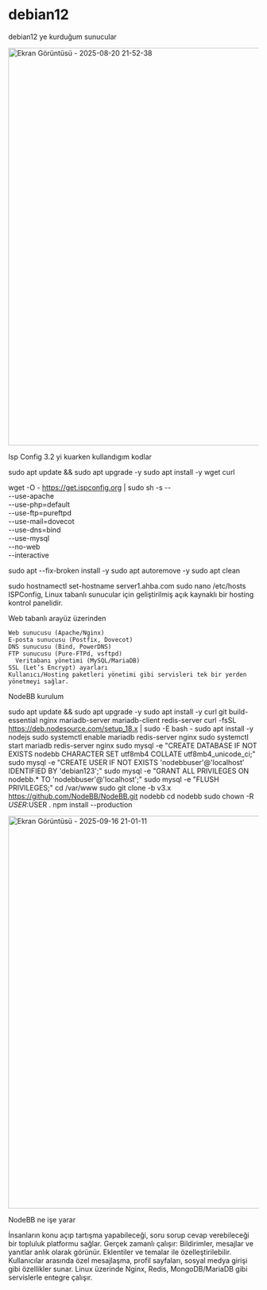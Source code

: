 # debian12
debian12 ye kurduğum sunucular

<img width="1276" height="800" alt="Ekran Görüntüsü - 2025-08-20 21-52-38" src="https://github.com/user-attachments/assets/edf6e8aa-c6a9-433a-a17f-4c8586e5220f" />

Isp Config 3.2 yi kuarken kullandıgım kodlar

sudo apt update && sudo apt upgrade -y
sudo apt install -y wget curl

wget -O - https://get.ispconfig.org | sudo sh -s -- \
  --use-apache \
  --use-php=default \
  --use-ftp=pureftpd \
  --use-mail=dovecot \
  --use-dns=bind \
  --use-mysql \
  --no-web \
  --interactive

sudo apt --fix-broken install -y
sudo apt autoremove -y
sudo apt clean

sudo hostnamectl set-hostname server1.ahba.com
sudo nano /etc/hosts 
ISPConfig, Linux tabanlı sunucular için geliştirilmiş açık kaynaklı bir hosting kontrol panelidir.

Web tabanlı arayüz üzerinden

    Web sunucusu (Apache/Nginx)
    E-posta sunucusu (Postfix, Dovecot)
    DNS sunucusu (Bind, PowerDNS)
    FTP sunucusu (Pure-FTPd, vsftpd)
      Veritabanı yönetimi (MySQL/MariaDB)
    SSL (Let’s Encrypt) ayarları
    Kullanıcı/Hosting paketleri yönetimi gibi servisleri tek bir yerden yönetmeyi sağlar.

NodeBB kurulum

sudo apt update && sudo apt upgrade -y
sudo apt install -y curl git build-essential nginx mariadb-server mariadb-client redis-server
curl -fsSL https://deb.nodesource.com/setup_18.x | sudo -E bash -
sudo apt install -y nodejs
sudo systemctl enable mariadb redis-server nginx
sudo systemctl start mariadb redis-server nginx
sudo mysql -e "CREATE DATABASE IF NOT EXISTS nodebb CHARACTER SET utf8mb4 COLLATE utf8mb4_unicode_ci;"
sudo mysql -e "CREATE USER IF NOT EXISTS 'nodebbuser'@'localhost' IDENTIFIED BY 'debian123';"
sudo mysql -e "GRANT ALL PRIVILEGES ON nodebb.* TO 'nodebbuser'@'localhost';"
sudo mysql -e "FLUSH PRIVILEGES;"
cd /var/www
sudo git clone -b v3.x https://github.com/NodeBB/NodeBB.git nodebb
cd nodebb
sudo chown -R $USER:$USER .
npm install --production

<img width="1276" height="790" alt="Ekran Görüntüsü - 2025-09-16 21-01-11" src="https://github.com/user-attachments/assets/9a221012-9917-4347-9564-c9c5d8488a36" />

NodeBB ne işe yarar

İnsanların konu açıp tartışma yapabileceği, soru sorup cevap verebileceği bir topluluk platformu sağlar.
Gerçek zamanlı çalışır: Bildirimler, mesajlar ve yanıtlar anlık olarak görünür.
Eklentiler ve temalar ile özelleştirilebilir.
Kullanıcılar arasında özel mesajlaşma, profil sayfaları, sosyal medya girişi gibi özellikler sunar.
Linux üzerinde Nginx, Redis, MongoDB/MariaDB gibi servislerle entegre çalışır.
